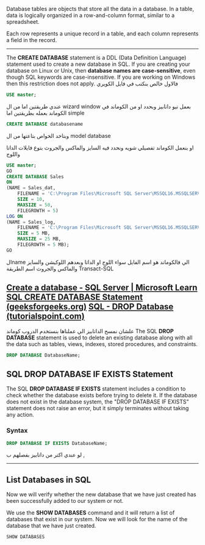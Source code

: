 
Database tables are objects that store all the data in a database. In a table, data is logically organized in a row-and-column format, similar to a spreadsheet.

Each row represents a unique record in a table, and each column represents a field in the record.

---

The **CREATE DATABASE** statement is a DDL (Data Definition Language) statement used to create a new database in SQL. If you are creating your database on Linux or Unix, then **database names are case-sensitive**, even though SQL keywords are case-insensitive. If you are working on Windows then this restriction does not apply.
فالاول خالص بنكتب في فايل الكويري 

```sql
USE master;
```


عندي طريقتين 
اما من ال wizard window بعمل نيو داتابيز وبحدد 
او من الكوماند 
في الكوماند بعمله بطريقتين 
اما simple  
```sql
CREATE DATABASE databasename 
```
وبتاخد الخواص بتاعتها من ال model database 

او بنعمل الكوماند تفصيلي شويه ونحدد فيه السايز والماكس والجروث بتوع فايلات الداتا واللوج 

```sql
USE master;
GO
CREATE DATABASE Sales 
ON
(NAME = Sales_dat,
    FILENAME = 'C:\Program Files\Microsoft SQL Server\MSSQL16.MSSQLSERVER\MSSQL\DATA\saledat.mdf',
    SIZE = 10,
    MAXSIZE = 50,
    FILEGROWTH = 5)
LOG ON
(NAME = Sales_log,
    FILENAME = 'C:\Program Files\Microsoft SQL Server\MSSQL16.MSSQLSERVER\MSSQL\DATA\salelog.ldf',
    SIZE = 5 MB,
    MAXSIZE = 25 MB,
    FILEGROWTH = 5 MB);
GO
```
الname الي فالكوماند هو اسم الفايل سواء اللوج او الداتا 
وبعدهم اللوكيشن والسايز والماكس والجروث
اسم الطريقة Transact-SQL

[Create a database - SQL Server | Microsoft Learn](https://learn.microsoft.com/en-us/sql/relational-databases/databases/create-a-database?view=sql-server-ver16)
[SQL CREATE DATABASE Statement (geeksforgeeks.org)](https://www.geeksforgeeks.org/sql-create-database/)
[SQL - DROP Database (tutorialspoint.com)](https://www.tutorialspoint.com/sql/sql-drop-database.htm)
---
علشان نمسح الداتابيز الي عملناها بنستخدم الدروب كوماند 
The SQL **DROP DATABASE** statement is used to delete an existing database along with all the data such as tables, views, indexes, stored procedures, and constraints.

```sql
DROP DATABASE DatabaseName;
```
## SQL DROP DATABASE IF EXISTS Statement

The SQL **DROP DATABASE IF EXISTS** statement includes a condition to check whether the database exists before trying to delete it. If the database does not exist in the database system, the "DROP DATABASE IF EXISTS" statement does not raise an error, but it simply terminates without taking any action.

### Syntax

```sql
DROP DATABASE IF EXISTS DatabaseName;
```


لو عندي اكتر من داتابيز بفصلهم ب , 

---

## List Databases in SQL

Now we will verify whether the new database that we have just created has been successfully added to our system or not. 

We use the ****SHOW DATABASES**** command and it will return a list of databases that exist in our system. Now we will look for the name of the database that we have just created.


```sql
SHOW DATABASES
```

